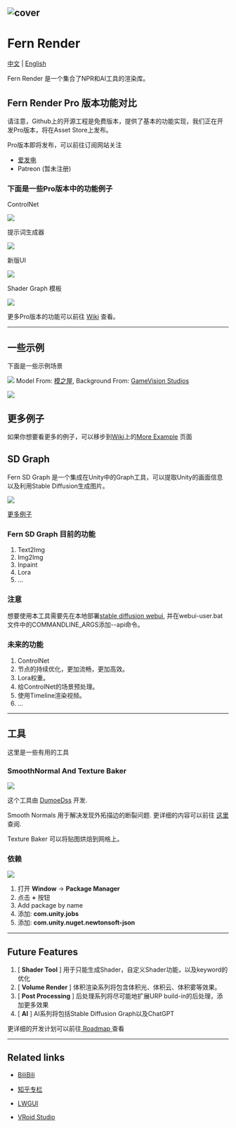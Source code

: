 ![cover](https://github.com/DeJhon-Huang/FernNPR/blob/master/DocAssets/cover.jpg)
------------------------------------

# Fern Render

[中文](https://github.com/DeJhon-Huang/FernNPR/blob/master/README_CN.md) | [English](https://github.com/DeJhon-Huang/FernNPR/blob/master/README.md)

Fern Render 是一个集合了NPR和AI工具的渲染库。

## Fern Render Pro 版本功能对比

请注意，Github上的开源工程是免费版本，提供了基本的功能实现，我们正在开发Pro版本，将在Asset Store上发布。

Pro版本即将发布，可以前往订阅网站关注
- [爱发电](https://afdian.net/a/FernRender)
- Patreon (暂未注册)

### 下面是一些Pro版本中的功能例子

ControlNet

![](DocAssets/SD/Pro/controlNet.jpg)

提示词生成器

![](DocAssets/SD/Pro/prompt%20gen.png)

新版UI

![](DocAssets/SD/Pro/NewUI.png)

Shader Graph 模板

![](DocAssets/SD/Pro/shadergraph.jpg)


更多Pro版本的功能可以前往 [Wiki](https://github.com/FernRender/FernNPR/wiki/Pro-Version-Feature) 查看。

------------------------------------

## 一些示例
下面是一些示例场景

![](DocAssets/11-22.jpg)
Model From: [模之屋](https://www.aplaybox.com/details/model/S5d7KiigvyIb), Background From: [GameVision Studios](https://gamevision.artstation.com/projects/ZGZxYG)

![](DocAssets/MaterialBall.jpg)

## 更多例子

如果你想要看更多的例子，可以移步到[Wiki](https://github.com/DeJhon-Huang/FernNPR/wiki)上的[More Example](https://github.com/DeJhon-Huang/FernNPR/wiki/More-Example) 页面

## SD Graph

Fern SD Graph 是一个集成在Unity中的Graph工具，可以提取Unity的画面信息以及利用Stable Diffusion生成图片。

![](DocAssets/SD/SDInpaint.jpg)

[更多例子](https://github.com/DeJhon-Huang/FernNPR/wiki/Stable-Graph-Example)

### Fern SD Graph 目前的功能
1. Text2Img
2. Img2Img
3. Inpaint
4. Lora
5. ...

### 注意

想要使用本工具需要先在本地部署[stable diffusion webui](https://github.com/AUTOMATIC1111/stable-diffusion-webui), 并在webui-user.bat文件中的COMMANDLINE_ARGS添加--api命令。

### 未来的功能
1. ControlNet
2. 节点的持续优化，更加流畅，更加高效。
3. Lora权重。
4. 给ControlNet的场景预处理。
5. 使用Timeline渲染视频。
6. ...

___

## 工具
这里是一些有用的工具

### SmoothNormal And Texture Baker

![](DocAssets/texturebaketool.jpg)

这个工具由 [DumoeDss](https://github.com/DumoeDss) 开发.

Smooth Normals 用于解决发现外拓描边的断裂问题. 更详细的内容可以前往 [这里](https://github.com/DumoeDss/AquaSmoothNormals) 查阅.

Texture Baker 可以将贴图烘焙到网格上。

### 依赖

![](DocAssets/PackageManager.png)

1. 打开 **Window** -> **Package Manager**
2. 点击 **+** 按钮
3. Add package by name
4. 添加: **com.unity.jobs**
5. 添加: **com.unity.nuget.newtonsoft-json**
___

## Future Features

1. [ **Shader Tool** ] 用于只能生成Shader，自定义Shader功能，以及keyword的优化
2. [ **Volume Render** ] 体积渲染系列将包含体积光、体积云、体积雾等效果。
3. [ **Post Processing** ] 后处理系列将尽可能地扩展URP build-in的后处理，添加更多效果
4. [ **AI** ] AI系列将包括Stable Diffusion Graph以及ChatGPT

更详细的开发计划可以前往[ Roadmap ](https://github.com/orgs/FernRender/projects/1)查看
___

## Related links

- [BiliBili](https://space.bilibili.com/477693184)

- [知乎专栏](https://www.zhihu.com/column/c_1587028302690304000)

- [LWGUI](https://github.com/JasonMa0012/LWGUI)

- [VRoid Studio](https://vroid.com/en)

